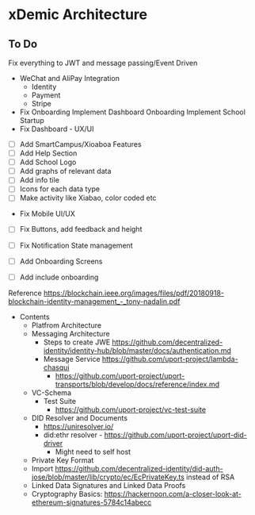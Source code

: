 # xDemic Architecture
## To Do
Fix everything to JWT and message passing/Event Driven
* WeChat and AliPay Integration 
	* Identity
	* Payment
	* Stripe
* Fix Onboarding
Implement Dashboard Onboarding
Implement School Startup
* Fix Dashboard - UX/UI
- [ ] Add SmartCampus/Xioaboa Features
- [ ] Add Help Section
- [ ] Add School Logo
- [ ] Add graphs of relevant data
- [ ] Add info tile
- [ ] Icons for each data type
- [ ] Make activity like Xiabao, color coded etc

* Fix Mobile UI/UX
- [ ] Fix Buttons, add feedback and height
- [ ] Fix Notification State management
- [ ] Add Onboarding Screens
- [ ] Add include onboarding


Reference https://blockchain.ieee.org/images/files/pdf/20180918-blockchain-identity-management_-_tony-nadalin.pdf
* Contents
	* Platfrom Architecture
	* Messaging Architecture
		* Steps to create JWE https://github.com/decentralized-identity/identity-hub/blob/master/docs/authentication.md
		* Message Service https://github.com/uport-project/lambda-chasqui
			* https://github.com/uport-project/uport-transports/blob/develop/docs/reference/index.md
	* VC-Schema
		* Test Suite
			* https://github.com/uport-project/vc-test-suite
	* DID Resolver and Documents
		* https://uniresolver.io/
		* did:ethr resolver - https://github.com/uport-project/uport-did-driver 
			* Might need to self host
	* Private Key Format
	* Import https://github.com/decentralized-identity/did-auth-jose/blob/master/lib/crypto/ec/EcPrivateKey.ts instead of RSA
	* Linked Data Signatures and Linked Data Proofs
	* Cryptography Basics: https://hackernoon.com/a-closer-look-at-ethereum-signatures-5784c14abecc
